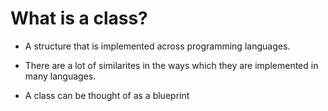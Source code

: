 # What is a class?

- A structure that is implemented across programming languages.

- There are a lot of similarites in the ways which they are implemented in many languages.

- A class can be thought of as a blueprint 

